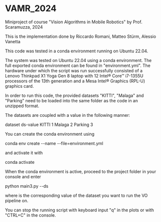 # VAMR_2024
Miniproject of course "Vision Algorithms in Mobile Robotics" by Prof. Scaramuzza, 2024

This is the implementation done by Riccardo Romani, Matteo Stürm, Alessio Vanetta

This code was tested in a conda environment running on Ubuntu 22.04. 


The system was tested on Ubuntu 22.04 using a conda environment. The full exported conda environment can be found in "environment.yml". 
The hardware under which the script was run successfully consisted of a Lenovo Thinkpad X1 Yoga Gen 8 laptop with 12 Intel® Core™ i7-1355U processors of the 13th generation and a Mesa Intel® Graphics (RPL-U) graphics card.



In order to run this code, the provided datasets "KITTI", "Malaga" and "Parking" need to be loaded into the same folder as the code in an unzipped format.

The datasets are coupled with a value in the following manner:

dataset     ds-value
KITTI       1
Malaga      2
Parking     3


You can create the conda environment using 

conda env create --name <envname> --file=environment.yml

and activate it with

conda activate <envname>


When the conda environment is active, proceed to the project folder in your console and enter

python main3.py --ds <DS>

where <DS> is the corresponding value of the dataset you want to run the VO pipeline on.

You can stop the running script with keyboard input "q" in the plots or with "CTRL+C" in the console.
